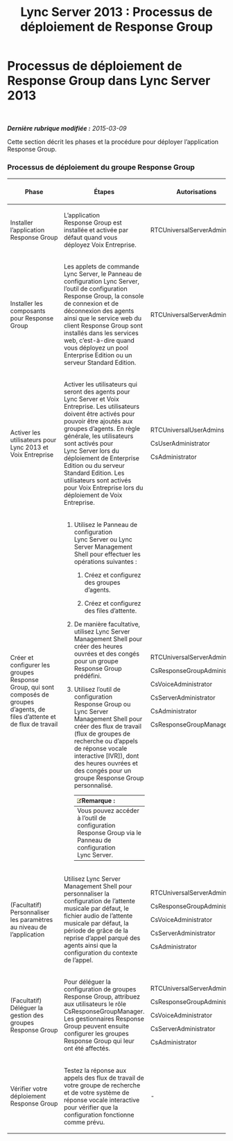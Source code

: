 ﻿---
title: 'Lync Server 2013 : Processus de déploiement de Response Group'
TOCTitle: Processus de déploiement de Response Group
ms:assetid: d390c8a1-dc6e-44d8-b386-2be1fca9877c
ms:mtpsurl: https://technet.microsoft.com/fr-fr/library/JJ205270(v=OCS.15)
ms:contentKeyID: 49298935
ms.date: 05/20/2016
mtps_version: v=OCS.15
ms.translationtype: HT
---

# Processus de déploiement de Response Group dans Lync Server 2013

 

_**Dernière rubrique modifiée :** 2015-03-09_

Cette section décrit les phases et la procédure pour déployer l’application Response Group.

### Processus de déploiement du groupe Response Group

<table>
<colgroup>
<col style="width: 25%" />
<col style="width: 25%" />
<col style="width: 25%" />
<col style="width: 25%" />
</colgroup>
<thead>
<tr class="header">
<th>Phase</th>
<th>Étapes</th>
<th>Autorisations</th>
<th>Documentation de déploiement</th>
</tr>
</thead>
<tbody>
<tr class="odd">
<td><p>Installer l’application Response Group</p></td>
<td><p>L’application Response Group est installée et activée par défaut quand vous déployez Voix Entreprise.</p></td>
<td><p>RTCUniversalServerAdmins</p></td>
<td><p><a href="lync-server-2013-deploying-enterprise-voice.md">Déploiement de Voix Entreprise dans Lync Server 2013</a></p></td>
</tr>
<tr class="even">
<td><p>Installer les composants pour Response Group</p></td>
<td><p>Les applets de commande Lync Server, le Panneau de configuration Lync Server, l’outil de configuration Response Group, la console de connexion et de déconnexion des agents ainsi que le service web du client Response Group sont installés dans les services web, c’est-à-dire quand vous déployez un pool Enterprise Edition ou un serveur Standard Edition.</p></td>
<td><p>RTCUniversalServerAdmins</p></td>
<td><p><a href="lync-server-2013-deploying-lync-server.md">Déploiement de Lync Server 2013</a></p></td>
</tr>
<tr class="odd">
<td><p>Activer les utilisateurs pour Lync 2013 et Voix Entreprise</p></td>
<td><p>Activer les utilisateurs qui seront des agents pour Lync Server et Voix Entreprise. Les utilisateurs doivent être activés pour pouvoir être ajoutés aux groupes d’agents. En règle générale, les utilisateurs sont activés pour Lync Server lors du déploiement de Enterprise Edition ou du serveur Standard Edition. Les utilisateurs sont activés pour Voix Entreprise lors du déploiement de Voix Entreprise.</p></td>
<td><p>RTCUniversalUserAdmins</p>
<p>CsUserAdministrator</p>
<p>CsAdministrator</p></td>
<td><p><a href="lync-server-2013-disable-or-re-enable-user-account-for-lync-server.md">Désactivation ou réactivation d’un compte d’utilisateur pour Lync Server</a></p>
<p><a href="lync-server-2013-enable-users-for-enterprise-voice.md">Activation des utilisateurs pour Voix Entreprise dans Lync Server 2013</a></p></td>
</tr>
<tr class="even">
<td><p>Créer et configurer les groupes Response Group, qui sont composés de groupes d’agents, de files d’attente et de flux de travail</p></td>
<td><ol>
<li><p>Utilisez le Panneau de configuration Lync Server ou Lync Server Management Shell pour effectuer les opérations suivantes :</p>
<ol>
<li><p>Créez et configurez des groupes d’agents.</p></li>
<li><p>Créez et configurez des files d’attente.</p></li>
</ol></li>
<li><p>De manière facultative, utilisez Lync Server Management Shell pour créer des heures ouvrées et des congés pour un groupe Response Group prédéfini.</p></li>
<li><p>Utilisez l’outil de configuration Response Group ou Lync Server Management Shell pour créer des flux de travail (flux de groupes de recherche ou d’appels de réponse vocale interactive [IVR]), dont des heures ouvrées et des congés pour un groupe Response Group personnalisé.</p>
<div class="alert">
<table>
<thead>
<tr class="header">
<th><img src="images/Gg398920.note(OCS.15).gif" title="note" alt="note" />Remarque :</th>
</tr>
</thead>
<tbody>
<tr class="odd">
<td>Vous pouvez accéder à l’outil de configuration Response Group via le Panneau de configuration Lync Server.</td>
</tr>
</tbody>
</table>

</div></li>
</ol></td>
<td><p>RTCUniversalServerAdmins</p>
<p>CsResponseGroupAdministrator</p>
<p>CsVoiceAdministrator</p>
<p>CsServerAdministrator</p>
<p>CsAdministrator</p>
<p>CsResponseGroupManager</p></td>
<td><p><a href="lync-server-2013-create-response-group-agent-groups.md">Création des groupes d’agents Response Group Lync Server 2013</a></p>
<p><a href="lync-server-2013-create-response-group-queues.md">Création des files d’attente Response Group dans Lync Server 2013</a></p>
<p><a href="lync-server-2013-optional-define-response-group-business-hours.md">(Facultatif) Définition des heures ouvrées des groupes Response Group dans Lync Server 2013</a></p>
<p><a href="lync-server-2013-optional-define-response-group-holiday-sets.md">(Facultatif) Définition des groupes de congés des groupes Response Group dans Lync Server 2013</a></p>
<p><a href="lync-server-2013-create-or-modify-a-workflow.md">Création ou modification d’un workflow dans Lync Server 2013</a></p></td>
</tr>
<tr class="odd">
<td><p>(Facultatif) Personnaliser les paramètres au niveau de l’application</p></td>
<td><p>Utilisez Lync Server Management Shell pour personnaliser la configuration de l’attente musicale par défaut, le fichier audio de l’attente musicale par défaut, la période de grâce de la reprise d’appel parqué des agents ainsi que la configuration du contexte de l’appel.</p></td>
<td><p>RTCUniversalServerAdmins</p>
<p>CsResponseGroupAdministrator</p>
<p>CsVoiceAdministrator</p>
<p>CsServerAdministrator</p>
<p>CsAdministrator</p></td>
<td><p><a href="lync-server-2013-managing-application-level-response-group-settings.md">Gestion des paramètres de Response Group au niveau de l’application dans Lync Server 2013</a></p></td>
</tr>
<tr class="even">
<td><p>(Facultatif) Déléguer la gestion des groupes Response Group</p></td>
<td><p>Pour déléguer la configuration de groupes Response Group, attribuez aux utilisateurs le rôle CsResponseGroupManager. Les gestionnaires Response Group peuvent ensuite configurer les groupes Response Group qui leur ont été affectés.</p></td>
<td><p>RTCUniversalServerAdmins</p>
<p>CsResponseGroupAdministrator</p>
<p>CsVoiceAdministrator</p>
<p>CsServerAdministrator</p>
<p>CsAdministrator</p></td>
<td><p><a href="lync-server-2013-planning-for-role-based-access-control.md">Planification du contrôle d’accès basé sur un rôle dans Lync Server 2013</a></p></td>
</tr>
<tr class="odd">
<td><p>Vérifier votre déploiement Response Group</p></td>
<td><p>Testez la réponse aux appels des flux de travail de votre groupe de recherche et de votre système de réponse vocale interactive pour vérifier que la configuration fonctionne comme prévu.</p></td>
<td><p>-</p></td>
<td><p>-</p></td>
</tr>
</tbody>
</table>

